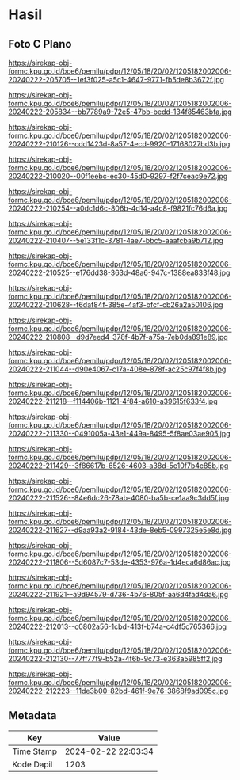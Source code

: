 # Hasil

## Foto C Plano

https://sirekap-obj-formc.kpu.go.id/bce6/pemilu/pdpr/12/05/18/20/02/1205182002006-20240222-205705--1ef3f025-a5c1-4647-9771-fb5de8b3672f.jpg

https://sirekap-obj-formc.kpu.go.id/bce6/pemilu/pdpr/12/05/18/20/02/1205182002006-20240222-205834--bb7789a9-72e5-47bb-bedd-134f85463bfa.jpg

https://sirekap-obj-formc.kpu.go.id/bce6/pemilu/pdpr/12/05/18/20/02/1205182002006-20240222-210126--cdd1423d-8a57-4ecd-9920-17168027bd3b.jpg

https://sirekap-obj-formc.kpu.go.id/bce6/pemilu/pdpr/12/05/18/20/02/1205182002006-20240222-210020--00f1eebc-ec30-45d0-9297-f2f7ceac9e72.jpg

https://sirekap-obj-formc.kpu.go.id/bce6/pemilu/pdpr/12/05/18/20/02/1205182002006-20240222-210254--a0dc1d6c-806b-4d14-a4c8-f9821fc76d6a.jpg

https://sirekap-obj-formc.kpu.go.id/bce6/pemilu/pdpr/12/05/18/20/02/1205182002006-20240222-210407--5e133f1c-3781-4ae7-bbc5-aaafcba9b712.jpg

https://sirekap-obj-formc.kpu.go.id/bce6/pemilu/pdpr/12/05/18/20/02/1205182002006-20240222-210525--e176dd38-363d-48a6-947c-1388ea833f48.jpg

https://sirekap-obj-formc.kpu.go.id/bce6/pemilu/pdpr/12/05/18/20/02/1205182002006-20240222-210628--f6daf84f-385e-4af3-bfcf-cb26a2a50106.jpg

https://sirekap-obj-formc.kpu.go.id/bce6/pemilu/pdpr/12/05/18/20/02/1205182002006-20240222-210808--d9d7eed4-378f-4b7f-a75a-7eb0da891e89.jpg

https://sirekap-obj-formc.kpu.go.id/bce6/pemilu/pdpr/12/05/18/20/02/1205182002006-20240222-211044--d90e4067-c17a-408e-878f-ac25c97f4f8b.jpg

https://sirekap-obj-formc.kpu.go.id/bce6/pemilu/pdpr/12/05/18/20/02/1205182002006-20240222-211218--f114406b-1121-4f84-a610-a39615f633f4.jpg

https://sirekap-obj-formc.kpu.go.id/bce6/pemilu/pdpr/12/05/18/20/02/1205182002006-20240222-211330--0491005a-43e1-449a-8495-5f8ae03ae905.jpg

https://sirekap-obj-formc.kpu.go.id/bce6/pemilu/pdpr/12/05/18/20/02/1205182002006-20240222-211429--3f86617b-6526-4603-a38d-5e10f7b4c85b.jpg

https://sirekap-obj-formc.kpu.go.id/bce6/pemilu/pdpr/12/05/18/20/02/1205182002006-20240222-211526--84e6dc26-78ab-4080-ba5b-ce1aa9c3dd5f.jpg

https://sirekap-obj-formc.kpu.go.id/bce6/pemilu/pdpr/12/05/18/20/02/1205182002006-20240222-211627--d9aa93a2-9184-43de-8eb5-0997325e5e8d.jpg

https://sirekap-obj-formc.kpu.go.id/bce6/pemilu/pdpr/12/05/18/20/02/1205182002006-20240222-211806--5d6087c7-53de-4353-976a-1d4eca6d86ac.jpg

https://sirekap-obj-formc.kpu.go.id/bce6/pemilu/pdpr/12/05/18/20/02/1205182002006-20240222-211921--a9d94579-d736-4b76-805f-aa6d4fad4da6.jpg

https://sirekap-obj-formc.kpu.go.id/bce6/pemilu/pdpr/12/05/18/20/02/1205182002006-20240222-212013--c0802a56-1cbd-413f-b74a-c4df5c765366.jpg

https://sirekap-obj-formc.kpu.go.id/bce6/pemilu/pdpr/12/05/18/20/02/1205182002006-20240222-212130--77ff77f9-b52a-4f6b-9c73-e363a5985ff2.jpg

https://sirekap-obj-formc.kpu.go.id/bce6/pemilu/pdpr/12/05/18/20/02/1205182002006-20240222-212223--11de3b00-82bd-461f-9e76-3868f9ad095c.jpg


## Metadata

| Key        | Value               |
| ---------- | ------------------- |
| Time Stamp | 2024-02-22 22:03:34 |
| Kode Dapil | 1203                |



